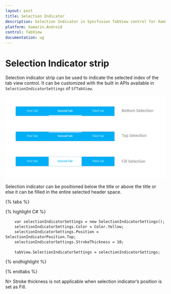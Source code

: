 ```yaml
---
layout: post
title: Selection Indicator 
description: Selection Indicator in Syncfusion TabView control for Xamarin.Android platform
platform: Xamarin.Android
control: TabView
documentation: ug
---
```


# Selection Indicator strip

Selection indicator strip can be used to indicate the selected index of the tab view control. It can be customized with the built in APIs available in `SelectionIndicatorSettings` of `SfTabView`.

![](images/Selection-Indicator/xamarin_android_tabstyle02.png)


Selection indicator can be positioned below the title or above the title or else it can be filled in the entire selected header space.

{% tabs %}

{% highlight C# %}

		var selectionIndicatorSettings = new SelectionIndicatorSettings();
		selectionIndicatorSettings.Color = Color.Yellow;
		selectionIndicatorSettings.Position = SelectionIndicatorPosition.Top;
		selectionIndicatorSettings.StrokeThickness = 10;

		tabView.SelectionIndicatorSettings = selectionIndicatorSettings;

			
{% endhighlight %}

{% endtabs %}

N> Stroke thickness is not applicable when selection indicator’s position is set as Fill.

